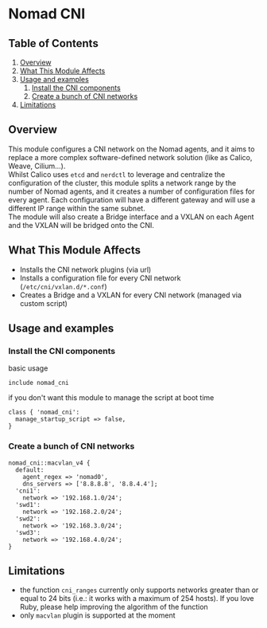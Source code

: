 # Nomad CNI

## Table of Contents

1. [Overview](#overview)
2. [What This Module Affects](#what-this-module-affects)
3. [Usage and examples](#usage-and-examples)
    1. [Install the CNI components](#install-the-cni-components)
    2. [Create a bunch of CNI networks](#create-a-bunch-of-cni-networks)
4. [Limitations](#limitations)

## Overview

This module configures a CNI network on the Nomad agents, and it aims to replace a more complex software-defined network solution (like as Calico, Weave, Cilium...).\
Whilst Calico uses `etcd` and `nerdctl` to leverage and centralize the configuration of the cluster, this module splits a network range by the number of Nomad agents, and it creates a number of configuration files for every agent. Each configuration will have a different gateway and will use a different IP range within the same subnet.\
The module will also create a Bridge interface and a VXLAN on each Agent and the VXLAN will be bridged onto the CNI.

## What This Module Affects <a name="what-this-module-affects"></a>

* Installs the CNI network plugins (via url)
* Installs a configuration file for every CNI network (`/etc/cni/vxlan.d/*.conf`)
* Creates a Bridge and a VXLAN for every CNI network (managed via custom script)

## Usage and examples <a name="usage-and-examples"></a>

### Install the CNI components

basic usage

```puppet
include nomad_cni
```

if you don't want this module to manage the script at boot time

```puppet
class { 'nomad_cni':
  manage_startup_script => false,
}
```

### Create a bunch of CNI networks

```puppet
nomad_cni::macvlan_v4 {
  default:
    agent_regex => 'nomad0',
    dns_servers => ['8.8.8.8', '8.8.4.4'];
  'cni1':
    network => '192.168.1.0/24';
  'swd1':
    network => '192.168.2.0/24';
  'swd2':
    network => '192.168.3.0/24';
  'swd3':
    network => '192.168.4.0/24';
}
```

## Limitations

* the function `cni_ranges` currently only supports networks greater than or equal to 24 bits (i.e.: it works with a maximum of 254 hosts). If you love Ruby, please help improving the algorithm of the function
* only `macvlan` plugin is supported at the moment
